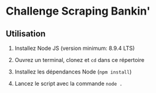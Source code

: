# Challenge Scraping Bankin' 

## Utilisation

1. Installez Node JS (version minimum: 8.9.4 LTS)

2. Ouvrez un terminal, clonez et `cd` dans ce répertoire

3. Installez les dépendances Node (`npm install`)

4. Lancez le script avec la commande `node .`